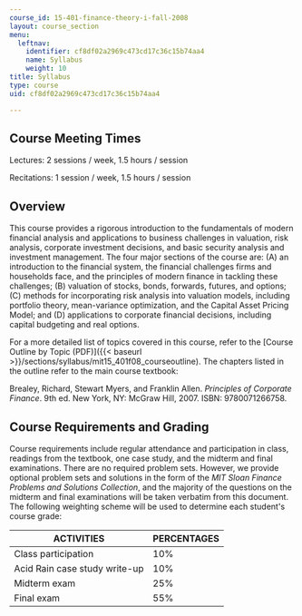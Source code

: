 ```yaml
---
course_id: 15-401-finance-theory-i-fall-2008
layout: course_section
menu:
  leftnav:
    identifier: cf8df02a2969c473cd17c36c15b74aa4
    name: Syllabus
    weight: 10
title: Syllabus
type: course
uid: cf8df02a2969c473cd17c36c15b74aa4

---
```


Course Meeting Times
--------------------

Lectures: 2 sessions / week, 1.5 hours / session

Recitations: 1 session / week, 1.5 hours / session

Overview
--------

This course provides a rigorous introduction to the fundamentals of modern financial analysis and applications to business challenges in valuation, risk analysis, corporate investment decisions, and basic security analysis and investment management. The four major sections of the course are: (A) an introduction to the financial system, the financial challenges firms and households face, and the principles of modern finance in tackling these challenges; (B) valuation of stocks, bonds, forwards, futures, and options; (C) methods for incorporating risk analysis into valuation models, including portfolio theory, mean-variance optimization, and the Capital Asset Pricing Model; and (D) applications to corporate financial decisions, including capital budgeting and real options.

For a more detailed list of topics covered in this course, refer to the [Course Outline by Topic (PDF)]({{< baseurl >}}/sections/syllabus/mit15_401f08_courseoutline). The chapters listed in the outline refer to the main course textbook:

Brealey, Richard, Stewart Myers, and Franklin Allen. _Principles of Corporate Finance_. 9th ed. New York, NY: McGraw Hill, 2007. ISBN: 9780071266758.

Course Requirements and Grading
-------------------------------

Course requirements include regular attendance and participation in class, readings from the textbook, one case study, and the midterm and final examinations. There are no required problem sets. However, we provide optional problem sets and solutions in the form of the _MIT Sloan Finance Problems and Solutions Collection_, and the majority of the questions on the midterm and final examinations will be taken verbatim from this document. The following weighting scheme will be used to determine each student's course grade:

| ACTIVITIES | PERCENTAGES |
| --- | --- |
| Class participation | 10% |
| Acid Rain case study write-up | 10% |
| Midterm exam | 25% |
| Final exam | 55%